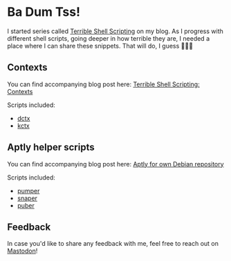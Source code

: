 # Ba Dum Tss!

I started series called
[Terrible Shell Scripting](https://chabik.com/terrible-shell-scripting-interactive-shell/)
on my blog. As I progress with different shell scripts, going deeper in how
terrible they are, I needed a place where I can share these snippets. That will
do, I guess 🤷🏻‍♂️

## Contexts

You can find accompanying blog post here:
[Terrible Shell Scripting: Contexts](https://chabik.com/terrible-shell-scripting-contexts/)

Scripts included:

- [dctx](contexts/dctx)
- [kctx](contexts/kctx)

## Aptly helper scripts

You can find accompanying blog post here:
[Aptly for own Debian repository](https://chabik.com/aptly-for-own-debian-repository/)

Scripts included:

- [pumper](aptly/pumper)
- [snaper](aptly/snaper)
- [puber](aptly/puber)

## Feedback

In case you'd like to share any feedback with me, feel free to reach out on
[Mastodon](https://fosstodon.org/@hadret)!
